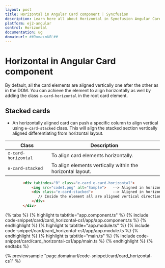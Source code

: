 ```yaml
---
layout: post
title: Horizontal in Angular Card component | Syncfusion
description: Learn here all about Horizontal in Syncfusion Angular Card component of Syncfusion Essential JS 2 and more.
platform: ej2-angular
control: Horizontal 
documentation: ug
domainurl: ##DomainURL##
---
```


# Horizontal in Angular Card component

By default, all the card elements are aligned vertically one after the other as in the DOM.
 You can achieve the element to align horizontally as well by adding the class `e-card-horizontal` in the root card element.

## Stacked cards

* An horizontally aligned card can push a specific column to align vertical using `e-card-stacked` class.
 This will align the stacked section vertically aligned differentiating from horizontal layout.

Class   | Description
------------ | -------------
`e-card-horizontal` | To align card elements horizontally.
`e-card-stacked` | To align elements vertically within the horizontal layout.

```html
        <div tabindex="0" class="e-card e-card-horizontal">
            <img src="code1.png" alt="Sample">   --> Aligned in horizontal
            <div class="e-card-stacked">         --> Aligned in horizontal
               // Inside the element all are aligned vertical directions
            </div>
        </div>
```

{% tabs %}
{% highlight ts tabtitle="app.component.ts" %}
{% include code-snippet/card/card_horizontal-cs1/app/app.component.ts %}
{% endhighlight %}
{% highlight ts tabtitle="app.module.ts" %}
{% include code-snippet/card/card_horizontal-cs1/app/app.module.ts %}
{% endhighlight %}
{% highlight ts tabtitle="main.ts" %}
{% include code-snippet/card/card_horizontal-cs1/app/main.ts %}
{% endhighlight %}
{% endtabs %}
  
{% previewsample "page.domainurl/code-snippet/card/card_horizontal-cs1" %}